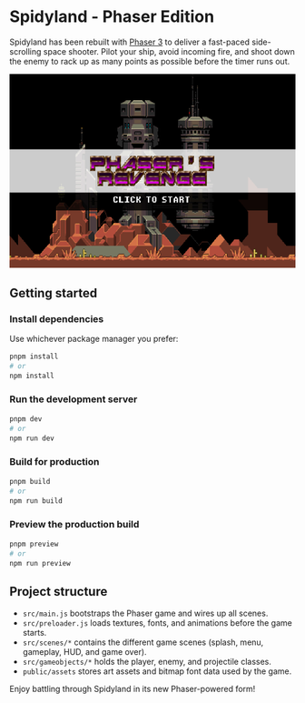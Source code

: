 # Spidyland - Phaser Edition

Spidyland has been rebuilt with [Phaser 3](https://phaser.io/) to deliver a fast-paced side-scrolling space shooter. Pilot your ship, avoid incoming fire, and shoot down the enemy to rack up as many points as possible before the timer runs out.

![screenshot](screenshot.png)

## Getting started

### Install dependencies

Use whichever package manager you prefer:

```sh
pnpm install
# or
npm install
```

### Run the development server

```sh
pnpm dev
# or
npm run dev
```

### Build for production

```sh
pnpm build
# or
npm run build
```

### Preview the production build

```sh
pnpm preview
# or
npm run preview
```

## Project structure

- `src/main.js` bootstraps the Phaser game and wires up all scenes.
- `src/preloader.js` loads textures, fonts, and animations before the game starts.
- `src/scenes/*` contains the different game scenes (splash, menu, gameplay, HUD, and game over).
- `src/gameobjects/*` holds the player, enemy, and projectile classes.
- `public/assets` stores art assets and bitmap font data used by the game.

Enjoy battling through Spidyland in its new Phaser-powered form!

